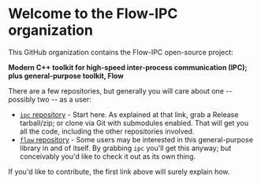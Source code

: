 # Welcome to the Flow-IPC organization

This GitHub organization contains the Flow-IPC open-source project:

**Modern C++ toolkit for high-speed inter-process communication (IPC); plus general-purpose toolkit, Flow**

There are a few repositories, but generally you will care about one -- possibly two -- as a user:
- [`ipc` repository](https://github.com/Flow-IPC/ipc/blob/main/README.md) - Start here.  As explained at that link, grab a Release tarball/zip; or clone via Git with submodules enabled.  That will get you all the code, including the other repositories involved.
- [`flow` repository](https://github.com/Flow-IPC/flow/blob/main/README.md) - Some users may be interested in this general-purpose library in and of itself.  By grabbing `ipc` you'll get this anyway; but conceivably you'd like to check it out as its own thing.

If you'd like to contribute, the first link above will surely explain how.
